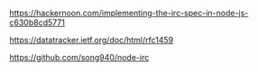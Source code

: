 https://hackernoon.com/implementing-the-irc-spec-in-node-js-c630b8cd5771

https://datatracker.ietf.org/doc/html/rfc1459

https://github.com/song940/node-irc